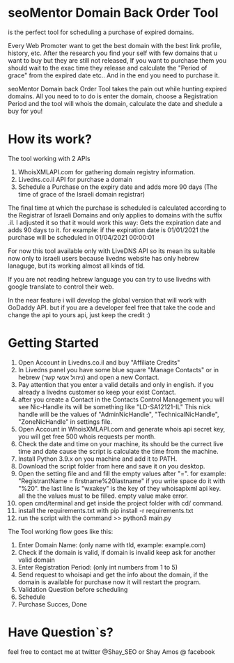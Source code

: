 # seoMentor Domain Back Order Tool
is the perfect tool for scheduling a purchase of expired domains.

Every Web Promoter want to get the best domain with the best link profile, history, etc.
After the research you find your self with few domains that u want to buy but they are still not released,
If you want to purchase them you should wait to the exac time they release and calculate the "Period of grace" from the expired date etc..
And in the end you need to purchase it.

seoMentor Domain back Order Tool takes the pain out while hunting expired domains.
All you need to to do is enter the domain, choose a Registration Period and the tool will whois the domain, calculate the date and shedule a buy for you!

# How its work? 

The tool working with 2 APIs

1. WhoisXMLAPI.com for gathering domain registry information.
2. Livedns.co.il API for purchase a domain
3. Schedule a Purchase on the expiry date and adds more 90 days (The time of grace of the Israeli domain registrar)

The final time at which the purchase is scheduled is calculated according to the Registrar of Israeli Domains and only applies to domains with the suffix .il.
I adjusted it so that it would work this way:
Gets the expiration date and adds 90 days to it.
for example: 
if the expiration date is 01/01/2021 the purchase will be scheduled in 01/04/2021 00:00:01

For now this tool available only with LiveDNS API so its mean its suitable now only to israeli users because livedns website has only hebrew lanaguge, but its working almost all kinds of tld.

If you are not reading hebrew language you can try to use livedns with google translate to control their web.

In the near feature i will develop the global version that will work with GoDaddy API.
but if you are a developer feel free that take the code and change the api to yours api, just keep the credit :)

# Getting Started

1. Open Account in Livedns.co.il and buy "Affiliate Credits"
2. In Livedns panel you have some blue square "Manage Contacts" or in hebrew (ניהול אנשי קשר) and open a new Contact.
3. Pay attention that you enter a valid details and only in english. if you already a livedns customer so keep your exist Contact.
4. after you create a Contact in the Contacts Control Management you will see Nic-Handle its will be something like "LD-SA12121-IL"
This nick handle will be the values of "AdminNicHandle", "TechnicalNicHandle", "ZoneNicHandle" in settings file.
5. Open Account in WhoisXMLAPI.com and generate whois api secret key, you will get free 500 whois requests per month.
6. Check the date and time on your machine, its should be the currect live time and date cause the script is calculate the time from the machine.
7. Install Python 3.9.x on you machine and add it to PATH.
8. Download the script folder from here and save it on you desktop.
9. Open the setting file and and fill the empty values after "=".
for example: "RegistrantName = firstname%20lastname" if you write space do it with "%20".
the last line is "wxakey" is the key of they whoisapixml api key.
all the the values must to be filled. empty value make error.
9. open cmd/terminal and get inside the project folder with cd/ command.
11. install the requirements.txt with pip install -r requirements.txt
12. run the script with the command >> python3 main.py

The Tool working flow goes like this:

1. Enter Domain Name: (only name with tld, example: example.com)
2. Check if the domain is valid, if domain is invalid keep ask for another valid domain
3. Enter Registration Period: (only int numbers from 1 to 5)
4. Send request to whoisapi and get the info about the domain, if the domain is available for purchase now it will restart the program.
5. Validation Question before scheduling
6. Schedule
7. Purchase Succes, Done

# Have Question`s?
feel free to contact me at twitter @Shay_SEO or Shay Amos @ facebook




